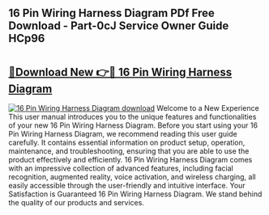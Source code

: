 ## 16 Pin Wiring Harness Diagram PDf Free Download - Part-0cJ Service Owner Guide HCp96

# <h2><a href="http://dft0yst.blite.top/?on=16+Pin+Wiring+Harness+Diagram">🔗Download New 👉🔴 16 Pin Wiring Harness Diagram</a></h2>

[![16 Pin Wiring Harness Diagram download](https://i.imgur.com/lujVjoI.png)](http://dft0yst.blite.top/?on=16+Pin+Wiring+Harness+Diagram)
Welcome to a New Experience This user manual introduces you to the unique features and functionalities of your new 16 Pin Wiring Harness Diagram. Before you start using your 16 Pin Wiring Harness Diagram, we recommend reading this user guide carefully. It contains essential information on product setup, operation, maintenance, and troubleshooting, ensuring that you are able to use the product effectively and efficiently. 16 Pin Wiring Harness Diagram comes with an impressive collection of advanced features, including facial recognition, augmented reality, voice activation, and wireless charging, all easily accessible through the user-friendly and intuitive interface. Your Satisfaction is Guaranteed 16 Pin Wiring Harness Diagram. We stand behind the quality of our products and services.
